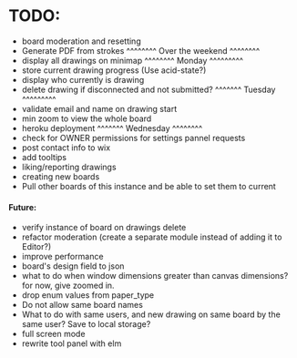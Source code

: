# TODO:

- board moderation and resetting
- Generate PDF from strokes
^^^^^^^^ Over the weekend ^^^^^^^^
- display all drawings on minimap
^^^^^^^^ Monday ^^^^^^^^^
- store current drawing progress (Use acid-state?)
- display who currently is drawing
- delete drawing if disconnected and not submitted?
^^^^^^^ Tuesday ^^^^^^^^^
- validate email and name on drawing start
- min zoom to view the whole board
- heroku deployment
^^^^^^^ Wednesday ^^^^^^^^
- check for OWNER permissions for settings pannel requests
- post contact info to wix
- add tooltips
- liking/reporting drawings
- creating new boards
- Pull other boards of this instance and be able to set them to current

#### Future:
- verify instance of board on drawings delete
- refactor moderation (create a separate module instead of adding it to Editor?)
- improve performance
- board's design field to json
- what to do when window dimensions greater than canvas dimensions? for now, give zoomed in.
- drop enum values from paper_type
- Do not allow same board names
- What to do with same users, and new drawing on same board by the same user? Save to local storage?
- full screen mode
- rewrite tool panel with elm
